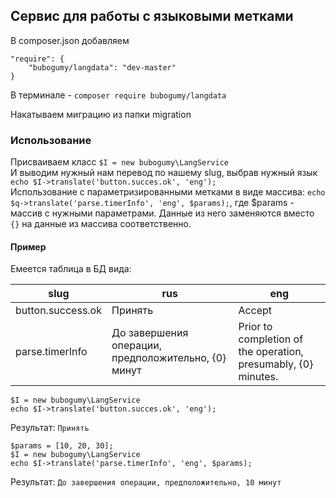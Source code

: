 ## Сервис для работы с языковыми метками

В composer.json добавляем 
````
"require": {
    "bubogumy/langdata": "dev-master"
}
````  
В терминале - ``composer require bubogumy/langdata``  

Накатываем миграцию из папки migration

### Использование

Присваиваем класс ``$I = new bubogumy\LangService``  
И выводим нужный нам перевод по нашему slug, выбрав нужный язык ``echo $I->translate('button.succes.ok', 'eng');``  
Использование с параметризированными метками в виде массива: ``echo $q->translate('parse.timerInfo', 'eng', $params);``, где $params - массив с нужными параметрами. Данные из него заменяются вместо ``{}`` на данные из массива соответственно.

#### Пример
Емеется таблица в БД вида:  

slug  | rus | eng
----- | --- | ---
button.success.ok  | Принять | Accept
parse.timerInfo  | До завершения операции, предположительно, {0} минут | Prior to completion of the operation, presumably, {0} minutes.
````
$I = new bubogumy\LangService
echo $I->translate('button.succes.ok', 'eng');
````
Результат: ``Принять``

````
$params = [10, 20, 30];
$I = new bubogumy\LangService
echo $I->translate('parse.timerInfo', 'eng', $params);
````
Результат: ``До завершения операции, предположительно, 10 минут``
